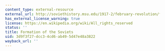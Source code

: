 ```yaml
---
content_type: external-resource
external_url: http://soviethistory.msu.edu/1917-2/february-revolution/february-revolution-texts/formation-of-the-soviets/
has_external_license_warning: true
license: https://en.wikipedia.org/wiki/All_rights_reserved
status: ''
title: Formation of the Soviets
uid: 3d9f3f27-dcc3-4cd6-ab49-5d47e48a3822
wayback_url: ''
---
```


